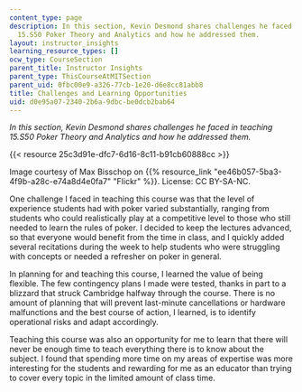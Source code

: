 ```yaml
---
content_type: page
description: In this section, Kevin Desmond shares challenges he faced in teaching
  15.S50 Poker Theory and Analytics and how he addressed them.
layout: instructor_insights
learning_resource_types: []
ocw_type: CourseSection
parent_title: Instructor Insights
parent_type: ThisCourseAtMITSection
parent_uid: 0fbc00e9-a326-77cb-1e20-d6e8cc81abb8
title: Challenges and Learning Opportunities
uid: d0e95a07-2340-2b6a-9dbc-be0dcb2bab64
---
```


_In this section, Kevin Desmond shares challenges he faced in teaching _15.S50 Poker Theory and Analytics_ and how he addressed them._

{{< resource 25c3d91e-dfc7-6d16-8c11-b91cb60888cc >}}

Image courtesy of Max Bisschop on {{% resource_link "ee46b057-5ba3-4f9b-a28c-e74a8d4e0fa7" "Flickr" %}}. License: CC BY-SA-NC.

One challenge I faced in teaching this course was that the level of experience students had with poker varied substantially, ranging from students who could realistically play at a competitive level to those who still needed to learn the rules of poker. I decided to keep the lectures advanced, so that everyone would benefit from the time in class, and I quickly added several recitations during the week to help students who were struggling with concepts or needed a refresher on poker in general.

In planning for and teaching this course, I learned the value of being flexible. The few contingency plans I made were tested, thanks in part to a blizzard that struck Cambridge halfway through the course. There is no amount of planning that will prevent last-minute cancellations or hardware malfunctions and the best course of action, I learned, is to identify operational risks and adapt accordingly.

Teaching this course was also an opportunity for me to learn that there will never be enough time to teach everything there is to know about the subject. I found that spending more time on my areas of expertise was more interesting for the students and rewarding for me as an educator than trying to cover every topic in the limited amount of class time.